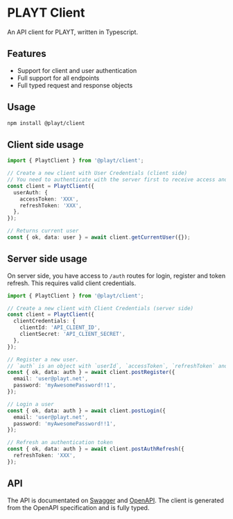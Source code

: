 # PLAYT Client

An API client for PLAYT, written in Typescript.

## Features

- Support for client and user authentication
- Full support for all endpoints
- Full typed request and response objects

## Usage

```sh
npm install @playt/client
```

## Client side usage

```ts
import { PlaytClient } from '@playt/client';

// Create a new client with User Credentials (client side)
// You need to authenticate with the server first to receive access and refresh tokens
const client = PlaytClient({
  userAuth: {
    accessToken: 'XXX',
    refreshToken: 'XXX',
  },
});

// Returns current user
const { ok, data: user } = await client.getCurrentUser({});
```

## Server side usage

On server side, you have access to `/auth` routes for login, register and token refresh. This requires valid client credentials.

```ts
import { PlaytClient } from '@playt/client';

// Create a new client with Client Credentials (server side)
const client = PlaytClient({
  clientCredentials: {
    clientId: 'API_CLIENT_ID',
    clientSecret: 'API_CLIENT_SECRET',
  },
});

// Register a new user.
// `auth` is an object with `userId`, `accessToken`, `refreshToken` and `expiresIn`
const { ok, data: auth } = await client.postRegister({
  email: 'user@playt.net',
  password: 'myAwesomePassword!!1',
});

// Login a user
const { ok, data: auth } = await client.postLogin({
  email: 'user@playt.net',
  password: 'myAwesomePassword!!1',
});

// Refresh an authentication token
const { ok, data: auth } = await client.postAuthRefresh({
  refreshToken: 'XXX',
});
```

## API

The API is documentated on [Swagger](https://playt-backend-xbwjl.ondigitalocean.app/swagger-ui/index.html) and [OpenAPI](https://playt-backend-xbwjl.ondigitalocean.app/v3/api-docs). The client is generated from the OpenAPI specification and is fully typed.
